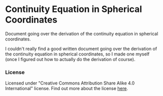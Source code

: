 # Continuity Equation in Spherical Coordinates
Document going over the derivation of the continuity equation in spherical coordinates.

I couldn't really find a good written document going over the derivation of the continuity equation in spherical coordinates, so I made one myself (once I figured out how to actually do the derivation of course).

### License
Licensed under "Creative Commons Attribution Share Alike 4.0 International" license. Find out more about the license [here](https://choosealicense.com/licenses/cc-by-sa-4.0/). 

